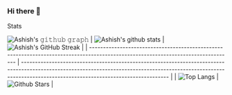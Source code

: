 ### Hi there 👋

<!--
**Ashish-source23/Ashish-source23** is a ✨ _special_ ✨ repository because its `README.md` (this file) appears on your GitHub profile.

Here are some ideas to get you started:

- 🔭 I’m currently working on ...
- 🌱 I’m currently learning ...
- 👯 I’m looking to collaborate on ...
- 🤔 I’m looking for help with ...
- 💬 Ask me about ...
- 📫 How to reach me: ...
- 😄 Pronouns: ...
- ⚡ Fun fact: ...
-->

Stats

![Ashish's 𝚐𝚒𝚝𝚑𝚞𝚋 𝚐𝚛𝚊𝚙𝚑](https://activity-graph.herokuapp.com/graph?username=Ashish-source23&theme=redical)
| ![Ashish's github stats](https://github-readme-stats.vercel.app/api?username=Ashish-source23&show_icons=true&theme=redical) | ![Ashish's GitHub Streak](https://github-readme-streak-stats.herokuapp.com/?user=Ashish-source23&theme=redical) |
| --------------------------------------------------------------------------------------------------------------------------------- | ----------------------------------------------------------------------------------------------------------------------------------------------------------------------------------------------------------------- |
| ![Top Langs](https://github-readme-stats.vercel.app/api/top-langs/?username=Ashish-source23&langs_count=8&theme=redical) | ![Github Stars](https://github-readme-stats.vercel.app/api?username=Ashish-source23&show_icons=true&locale=en&count_private=true&hide_rank=true&custom_title=My%20GitHub%20Stats&theme=redical) |
